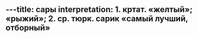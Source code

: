 ---title: сары
interpretation: 1. кртат. «желтый»; «рыжий»; 2. ср. тюрк. сарик «самый лучший, отборный»
---
